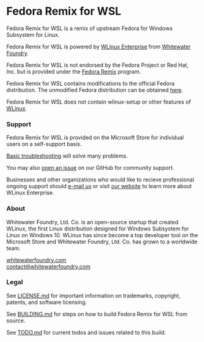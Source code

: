 # Fedora Remix for WSL

Fedora Remix for WSL is a remix of upstream Fedora for Windows Subsystem for Linux.

Fedora Remix for WSL is powered by [WLinux Enterprise](https://github.com/WhitewaterFoundry/WLE) from [Whitewater Foundry](https://www.whitewaterfoundry.com/).

Fedora Remix for WSL is not endorsed by the Fedora Project or Red Hat, Inc. but is provided under the [Fedora Remix](https://fedoraproject.org/wiki/Remix) program.

Fedora Remix for WSL contains modifications to the official Fedora distribution. The unmodified Fedora distribution can be obtained [here](https://getfedora.org/).

Fedora Remix for WSL does not contain wlinux-setup or other features of [WLinux](https://github.com/WhitewaterFoundry/WLinux).

### Support

Fedora Remix for WSL is provided on the Microsoft Store for individual users on a self-support basis.

[Basic troubleshooting](https://docs.microsoft.com/en-us/windows/wsl/troubleshooting) will solve many problems.

You may also [open an issue](https://github.com/WhitewaterFoundry/WSLFedoraRemix/issues) on our GitHub for community support.

Businesses and other organizations who would like to recieve professional ongoing support should [e-mail us](mailto:enterprise@whitewaterfoundry.com) or visit [our website](https://www.whitewaterfoundry.com/wlinux-enterprise-edition/) to learn more about WLinux Enterprise.

### About

Whitewater Foundry, Ltd. Co. is an open-source startup that created WLinux, the first Linux distribution designed for Windows Subsystem for Linux on Windows 10. WLinux has since become a top developer tool on the Microsoft Store and Whitewater Foundry, Ltd. Co. has grown to a worldwide team.

[whitewaterfoundry.com](https://www.whitewaterfoundry.com/wlinux-enterprise-edition/)<br>
contact@whitewaterfoundry.com

### Legal

See [LICENSE.md](LICENSE.md) for important information on trademarks, copyright, patents, and software licensing.

See [BUILDING.md](BUILDING.md) for steps on how to build Fedora Remix for WSL from source.

See [TODO.md](TODO.md) for current todos and issues related to this build.
